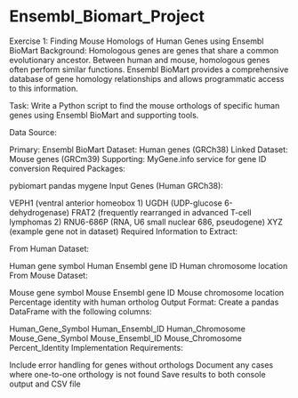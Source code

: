 # Ensembl_Biomart_Project
 
Exercise 1: Finding Mouse Homologs of Human Genes using Ensembl BioMart
Background: Homologous genes are genes that share a common evolutionary ancestor. Between human and mouse, homologous genes often perform similar functions. Ensembl BioMart provides a comprehensive database of gene homology relationships and allows programmatic access to this information.

Task:
Write a Python script to find the mouse orthologs of specific human genes using Ensembl BioMart and supporting tools.

Data Source:

Primary: Ensembl BioMart
Dataset: Human genes (GRCh38)
Linked Dataset: Mouse genes (GRCm39)
Supporting: MyGene.info service for gene ID conversion
Required Packages:

pybiomart
pandas
mygene
Input Genes (Human GRCh38):

VEPH1 (ventral anterior homeobox 1)
UGDH (UDP-glucose 6-dehydrogenase)
FRAT2 (frequently rearranged in advanced T-cell lymphomas 2)
RNU6-686P (RNA, U6 small nuclear 686, pseudogene)
XYZ (example gene not in dataset)
Required Information to Extract:

From Human Dataset:

Human gene symbol
Human Ensembl gene ID
Human chromosome location
From Mouse Dataset:

Mouse gene symbol
Mouse Ensembl gene ID
Mouse chromosome location
Percentage identity with human ortholog
Output Format: Create a pandas DataFrame with the following columns:

Human_Gene_Symbol
Human_Ensembl_ID
Human_Chromosome
Mouse_Gene_Symbol
Mouse_Ensembl_ID
Mouse_Chromosome
Percent_Identity
Implementation Requirements:

Include error handling for genes without orthologs
Document any cases where one-to-one orthology is not found
Save results to both console output and CSV file
